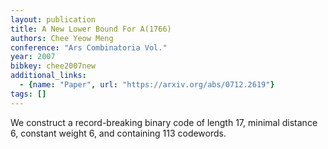 ```yaml
---
layout: publication
title: A New Lower Bound For A(1766)
authors: Chee Yeow Meng
conference: "Ars Combinatoria Vol."
year: 2007
bibkey: chee2007new
additional_links:
  - {name: "Paper", url: "https://arxiv.org/abs/0712.2619"}
tags: []
---
```

We construct a record-breaking binary code of length 17, minimal distance 6,
constant weight 6, and containing 113 codewords.
